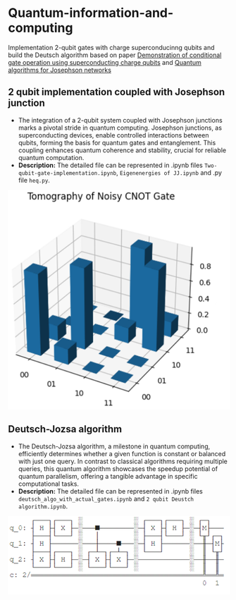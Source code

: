 # Quantum-information-and-computing

Implementation 2-qubit gates with charge superconducinng qubits and build the Deutsch algorithm based on paper [Demonstration of conditional gate operation using superconducting charge qubits](https://arxiv.org/abs/cond-mat/0311067) and [Quantum algorithms for Josephson networks](https://arxiv.org/abs/cond-mat/0105169)

## 2 qubit implementation coupled with Josephson junction
- The integration of a 2-qubit system coupled with Josephson junctions marks a pivotal stride in quantum computing. Josephson junctions, as superconducting devices, enable controlled interactions between qubits, forming the basis for quantum gates and entanglement. This coupling enhances quantum coherence and stability, crucial for reliable quantum computation.
- **Description:** The detailed file can be represented in .ipynb files `Two-qubit-gate-implementation.ipynb`, `Eigenenergies of JJ.ipynb` and .py file `heq.py`.
  
 ![Diagram](Project/qubit.png)

## Deutsch-Jozsa algorithm
- The Deutsch-Jozsa algorithm, a milestone in quantum computing, efficiently determines whether a given function is constant or balanced with just one query. In contrast to classical algorithms requiring multiple queries, this quantum algorithm showcases the speedup potential of quantum parallelism, offering a tangible advantage in specific computational tasks.
- **Description:** The detailed file can be represented in .ipynb files `deutsch_algo_with_actual_gates.ipynb` and `2 qubit Deustch algorithm.ipynb`.
  
 ![Diagram](Project/gate.png)
